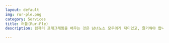 ```yaml
---
layout: default
img: rur-ple.png
category: Services
title: 러플(Rur-Ple)
description: 컴퓨터 프래그래밍을 배우는 것은 남녀노소 모두에게 재미있고, 즐거워야 합니다. <br> 로봇이 다양한 작업을 수행하도록 프로그램된 인공의 환경하에서, 파이썬 구문(Python syntax)를 통해서 프로그램을 작성한다는 진정한 의미를 깨닫게 될 것입니다. 또한 내장된 인터프리터를 통해서 학습한 프로그래밍 기술을 좀더 전통적인 환경에서도 적용할 수 있습니다. 지금 당장 이런 말들이 여러분에게 큰 의미를 주지는 않지만, 걱정하지 마세요.

---
```






